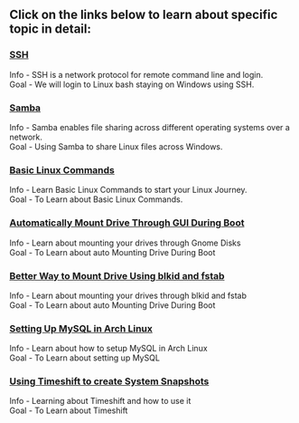 ## Click on the links below to learn about specific topic in detail:
### [SSH](https://github.com/WilcyWilson/Linux-Study/blob/master/SSH#readme)
Info - SSH is a network protocol for remote command line and login.<br>
Goal - We will login to Linux bash staying on Windows using SSH.
### [Samba](https://github.com/WilcyWilson/Linux-Study/blob/master/Samba#readme)
Info - Samba enables file sharing across different operating systems over a network.<br>
Goal - Using Samba to share Linux files across Windows.
### [Basic Linux Commands](https://github.com/WilcyWilson/Linux-Study/blob/master/BasicLinuxCommands#readme)
Info - Learn Basic Linux Commands to start your Linux Journey.<br>
Goal - To Learn about Basic Linux Commands.
### [Automatically Mount Drive Through GUI During Boot](https://github.com/WilcyWilson/Linux-Study/blob/master/AutomaticallyMountYourDrivesDuringBootThroughGUI#readme)
Info - Learn about mounting your drives through Gnome Disks<br>
Goal - To Learn about auto Mounting Drive During Boot
### [Better Way to Mount Drive Using blkid and fstab](https://github.com/WilcyWilson/Linux-Tips/tree/master/BetterWayToMountDrive#readme)
Info - Learn about mounting your drives through blkid and fstab<br/>
Goal - To Learn about auto Mounting Drive During Boot
### [Setting Up MySQL in Arch Linux](https://github.com/WilcyWilson/Linux-Tips/tree/master/SettingUpMySqlInArchLinux#readme)
Info - Learn about how to setup MySQL in Arch Linux<br/>
Goal - To Learn about setting up MySQL
### [Using Timeshift to create System Snapshots](https://github.com/WilcyWilson/Linux-Tips/tree/master/UsingTimeshift#readme)
Info - Learning about Timeshift and how to use it<br/>
Goal - To Learn about Timeshift
